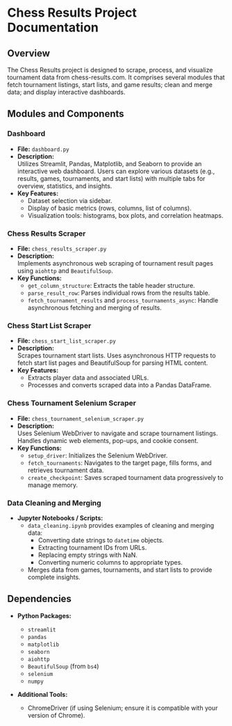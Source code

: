 # Chess Results Project Documentation

## Overview

The Chess Results project is designed to scrape, process, and visualize tournament data from chess-results.com. It comprises several modules that fetch tournament listings, start lists, and game results; clean and merge data; and display interactive dashboards.

## Modules and Components

### Dashboard
- **File:** `dashboard.py`
- **Description:**  
  Utilizes Streamlit, Pandas, Matplotlib, and Seaborn to provide an interactive web dashboard. Users can explore various datasets (e.g., results, games, tournaments, and start lists) with multiple tabs for overview, statistics, and insights.
- **Key Features:**  
  - Dataset selection via sidebar.
  - Display of basic metrics (rows, columns, list of columns).
  - Visualization tools: histograms, box plots, and correlation heatmaps.

### Chess Results Scraper
- **File:** `chess_results_scraper.py`
- **Description:**  
  Implements asynchronous web scraping of tournament result pages using `aiohttp` and `BeautifulSoup`.  
- **Key Functions:**  
  - `get_column_structure`: Extracts the table header structure.
  - `parse_result_row`: Parses individual rows from the results table.
  - `fetch_tournament_results` and `process_tournaments_async`: Handle asynchronous fetching and merging of results.

### Chess Start List Scraper
- **File:** `chess_start_list_scraper.py`
- **Description:**  
  Scrapes tournament start lists. Uses asynchronous HTTP requests to fetch start list pages and BeautifulSoup for parsing HTML content.
- **Key Features:**  
  - Extracts player data and associated URLs.
  - Processes and converts scraped data into a Pandas DataFrame.

### Chess Tournament Selenium Scraper
- **File:** `chess_tournament_selenium_scraper.py`
- **Description:**  
  Uses Selenium WebDriver to navigate and scrape tournament listings. Handles dynamic web elements, pop-ups, and cookie consent.
- **Key Functions:**  
  - `setup_driver`: Initializes the Selenium WebDriver.
  - `fetch_tournaments`: Navigates to the target page, fills forms, and retrieves tournament data.
  - `create_checkpoint`: Saves scraped tournament data progressively to manage memory.

### Data Cleaning and Merging
- **Jupyter Notebooks / Scripts:**  
  - `data_cleaning.ipynb` provides examples of cleaning and merging data:
    - Converting date strings to `datetime` objects.
    - Extracting tournament IDs from URLs.
    - Replacing empty strings with NaN.
    - Converting numeric columns to appropriate types.
  - Merges data from games, tournaments, and start lists to provide complete insights.

## Dependencies

- **Python Packages:**
  - `streamlit`
  - `pandas`
  - `matplotlib`
  - `seaborn`
  - `aiohttp`
  - `BeautifulSoup` (from `bs4`)
  - `selenium`
  - `numpy`

- **Additional Tools:**
  - ChromeDriver (if using Selenium; ensure it is compatible with your version of Chrome).